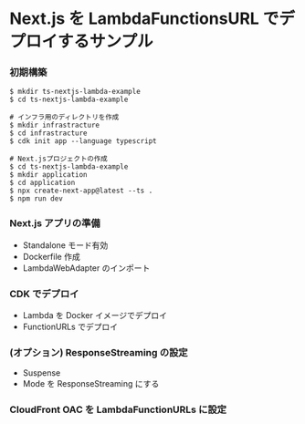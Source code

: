 # Next.js を LambdaFunctionsURL でデプロイするサンプル

### 初期構築

```
$ mkdir ts-nextjs-lambda-example
$ cd ts-nextjs-lambda-example

# インフラ用のディレクトリを作成
$ mkdir infrastracture
$ cd infrastracture
$ cdk init app --language typescript

# Next.jsプロジェクトの作成
$ cd ts-nextjs-lambda-example
$ mkdir application
$ cd application
$ npx create-next-app@latest --ts .
$ npm run dev
```

### Next.js アプリの準備

- Standalone モード有効
- Dockerfile 作成
- LambdaWebAdapter のインポート

### CDK でデプロイ

- Lambda を Docker イメージでデプロイ
- FunctionURLs でデプロイ

### (オプション) ResponseStreaming の設定

- Suspense
- Mode を ResponseStreaming にする

### CloudFront OAC を LambdaFunctionURLs に設定
